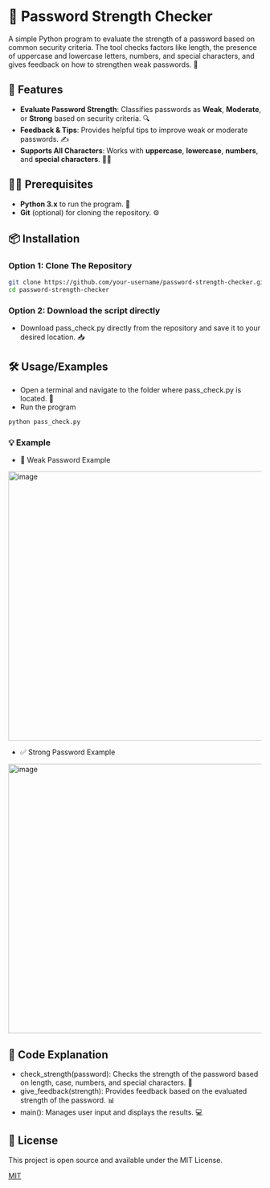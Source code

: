 # 🔐 Password Strength Checker

A simple Python program to evaluate the strength of a password based on common security criteria. The tool checks factors like length, the presence of uppercase and lowercase letters, numbers, and special characters, and gives feedback on how to strengthen weak passwords. 💪

## 🚀 Features

- **Evaluate Password Strength**: Classifies passwords as **Weak**, **Moderate**, or **Strong** based on security criteria. 🔍
- **Feedback & Tips**: Provides helpful tips to improve weak or moderate passwords. ✍️
- **Supports All Characters**: Works with **uppercase**, **lowercase**, **numbers**, and **special characters**. 🔢🔠

## 🧑‍💻 Prerequisites

- **Python 3.x** to run the program. 🐍
- **Git** (optional) for cloning the repository. ⚙️

## 📦 Installation

### Option 1: Clone The Repository

```bash
git clone https://github.com/your-username/password-strength-checker.git
cd password-strength-checker
```

### Option 2: Download the script directly
- Download pass_check.py directly from the repository and save it to your desired location. 📥

## 🛠️ Usage/Examples
- Open a terminal and navigate to the folder where pass_check.py is located. 🚪
- Run the program
  
```bash
python pass_check.py
```

### 💡 Example
- 🚨 Weak Password Example
<img width="535" alt="image" src="https://github.com/user-attachments/assets/6e93c4de-fa67-4711-8b70-e47138ef118f">




- ✅ Strong Password Example
<img width="535" alt="image" src="https://github.com/user-attachments/assets/7dd109cd-f97d-4eea-926e-773c8c8dd54b">


















## 🧠 Code Explanation

- check_strength(password): Checks the strength of the password based on length, case, numbers, and special characters. 🔎
- give_feedback(strength): Provides feedback based on the evaluated strength of the password. 📊
- main(): Manages user input and displays the results. 💻


## 📝 License
This project is open source and available under the MIT License.

[MIT](https://choosealicense.com/licenses/mit/)







